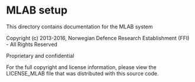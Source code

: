 MLAB setup
==========================
This directory contains documentation for the MLAB system

Copyright (c) 2013-2016, Norwegian Defence Research Establishment (FFI) - All Rights Reserved

Proprietary and confidential

For the full copyright and license information, please view the LICENSE_MLAB file that was distributed with this source code.
